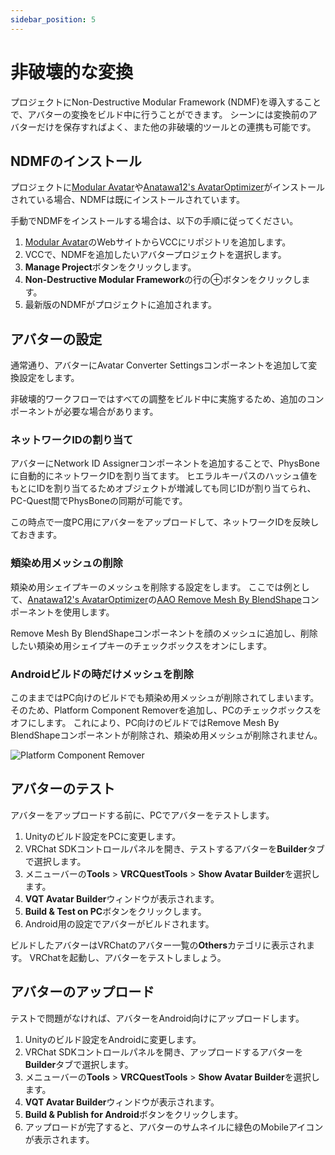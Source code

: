 ```yaml
---
sidebar_position: 5
---
```


# 非破壊的な変換

プロジェクトにNon-Destructive Modular Framework (NDMF)を導入することで、アバターの変換をビルド中に行うことができます。
シーンには変換前のアバターだけを保存すればよく、また他の非破壊的ツールとの連携も可能です。

## NDMFのインストール

プロジェクトに[Modular Avatar]や[Anatawa12's AvatarOptimizer]がインストールされている場合、NDMFは既にインストールされています。

手動でNDMFをインストールする場合は、以下の手順に従ってください。

1. [Modular Avatar]のWebサイトからVCCにリポジトリを追加します。
2. VCCで、NDMFを追加したいアバタープロジェクトを選択します。
3. **Manage Project**ボタンをクリックします。
4. **Non-Destructive Modular Framework**の行の⊕ボタンをクリックします。
5. 最新版のNDMFがプロジェクトに追加されます。

## アバターの設定

通常通り、アバターにAvatar Converter Settingsコンポーネントを追加して変換設定をします。

非破壊的ワークフローではすべての調整をビルド中に実施するため、追加のコンポーネントが必要な場合があります。

### ネットワークIDの割り当て

アバターにNetwork ID Assignerコンポーネントを追加することで、PhysBoneに自動的にネットワークIDを割り当てます。
ヒエラルキーパスのハッシュ値をもとにIDを割り当てるためオブジェクトが増減しても同じIDが割り当てられ、PC-Quest間でPhysBoneの同期が可能です。

この時点で一度PC用にアバターをアップロードして、ネットワークIDを反映しておきます。

### 頬染め用メッシュの削除

頬染め用シェイプキーのメッシュを削除する設定をします。
ここでは例として、[Anatawa12's AvatarOptimizer]の[AAO Remove Mesh By BlendShape](https://vpm.anatawa12.com/avatar-optimizer/ja/docs/reference/remove-mesh-by-blendshape/)コンポーネントを使用します。

Remove Mesh By BlendShapeコンポーネントを顔のメッシュに追加し、削除したい頬染め用シェイプキーのチェックボックスをオンにします。

### Androidビルドの時だけメッシュを削除

このままではPC向けのビルドでも頬染め用メッシュが削除されてしまいます。
そのため、Platform Component Removerを追加し、PCのチェックボックスをオフにします。
これにより、PC向けのビルドではRemove Mesh By BlendShapeコンポーネントが削除され、頬染め用メッシュが削除されません。

![Platform Component Remover](/img/platform-component-remover.png)

## アバターのテスト

アバターをアップロードする前に、PCでアバターをテストします。

1. Unityのビルド設定をPCに変更します。
2. VRChat SDKコントロールパネルを開き、テストするアバターを**Builder**タブで選択します。
3. メニューバーの**Tools** > **VRCQuestTools** > **Show Avatar Builder**を選択します。
4. **VQT Avatar Builder**ウィンドウが表示されます。
5. **Build & Test on PC**ボタンをクリックします。
6. Android用の設定でアバターがビルドされます。

ビルドしたアバターはVRChatのアバター一覧の**Others**カテゴリに表示されます。
VRChatを起動し、アバターをテストしましょう。

## アバターのアップロード

テストで問題がなければ、アバターをAndroid向けにアップロードします。

1. Unityのビルド設定をAndroidに変更します。
2. VRChat SDKコントロールパネルを開き、アップロードするアバターを**Builder**タブで選択します。
3. メニューバーの**Tools** > **VRCQuestTools** > **Show Avatar Builder**を選択します。
4. **VQT Avatar Builder**ウィンドウが表示されます。
5. **Build & Publish for Android**ボタンをクリックします。
6. アップロードが完了すると、アバターのサムネイルに緑色のMobileアイコンが表示されます。

[Modular Avatar]: https://modular-avatar.nadena.dev/ja
[Anatawa12's AvatarOptimizer]: https://vpm.anatawa12.com/avatar-optimizer/ja/
